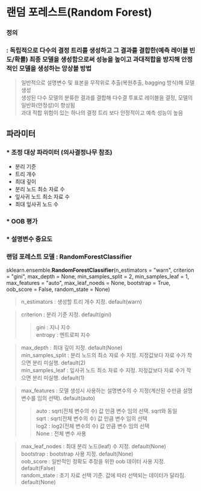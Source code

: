 # 랜덤 포레스트(Random Forest)
### 정의
### : 독립적으로 다수의 결정 트리를 생성하고 그 결과를 결합한(예측 레이블 빈도/확률) 최종 모델을 생성함으로써 성능을 높이고 과대적합을 방지해 안정적인 모델을 생성하는 앙상블 방법
> 일반적으로 설명변수 및 표본을 무작위로 추출(복원추출, bagging 방식)해 모델 생성  
> 생성된 다수 모델의 분류한 결과를 결합해 다수결 투표로 레이블을 결정, 모델의 일반화(안정성)이 향상됨  
> 과대 적합 위험이 있는 하나의 결정 트리 보다 안정적이고 예측 성능이 높음

## 파라미터
### * 조정 대상 파라미터 (의사결정나무 참조)
- 분리 기준
- 트리 개수
- 최대 깊이
- 분리 노드 최소 자료 수
- 잎사귀 노드 최소 자료 수
- 최대 잎사귀 노드 수  

### * OOB 평가
### * 설명변수 중요도

### 랜덤 포레스트 모델 : RandomForestClassifier
sklearn.ensemble.**RandomForestClassifier**(n_estimators = "warn", criterion = "gini", max_depth = None, min_samples_split = 2, min_samples_leaf = 1, max_features = "auto", max_leaf_noeds = None, bootstrap = True, oob_score = False, random_state = None)

> n_estimators : 생성할 트리 개수 지정. default(warn)  

> criterion : 분리 기준 지정. default(gini)  
>    > gini : 지니 지수  
>    > entropy : 엔트로피 지수  

> max_depth : 최대 깊이 지정. default(None)  
> min_samples_split : 분리 노드의 최소 자료 수 지정. 지정값보다 자료 수가 작으면 분리 미실행. default(2)  
> min_samples_leaf : 잎사귀 노드 최소 자료 수 지정. 지정값보다 자료 수가 작으면 분리 미실행. default(1)  

> max_features : 모델 생성시 사용하는 설명변수의 수 지정(계산된 수만큼 설명변수를 임의 선택). default(auto)  
>    > auto : sqrt(전체 변수의 수) 값 만큼 변수 임의 선택. sqrt와 동일  
>    > sqrt : sqrt(전체 변수의 수) 값 만큼 변수 임의 선택  
>    > log2 : log2(전체 변수의 수) 값 만큼 변수 임의 선택  
>    > None : 전체 변수 사용  

> max_leaf_nodes : 최대 분리 노드(leaf) 수 지정. default(None)  
> bootstrap : bootstrap 사용 지정. default(None)  
> oob_score : 일반적인 정확도 추정을 위한 oob 데이터 사용 지정. default(False)  
> random_state : 초기 자료 선택 기준. 값에 따라 선택되는 데이터가 달라짐. default(None)
